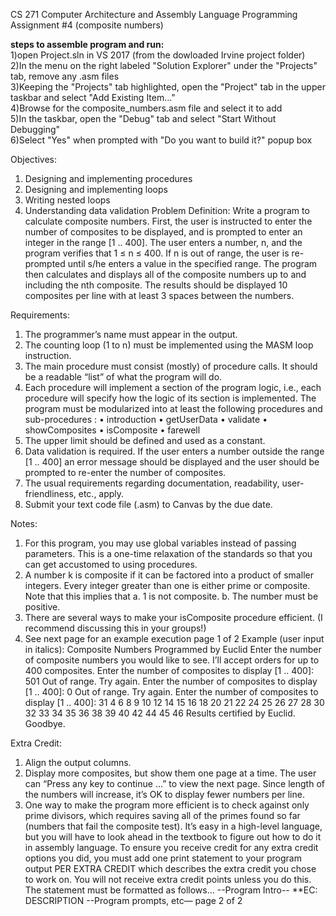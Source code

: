 CS 271 Computer Architecture and Assembly Language
Programming Assignment #4 (composite numbers)

**steps to assemble program and run:**                                      
1)open Project.sln in VS 2017 (from the dowloaded Irvine project folder)                                     
2)In the menu on the right labeled "Solution Explorer" under the "Projects" tab, remove any .asm files                         
3)Keeping the "Projects" tab highlighted, open the "Project" tab in the upper taskbar and select "Add Existing Item..."                  
4)Browse for the composite_numbers.asm file and select it to add                               
5)In the taskbar, open the "Debug" tab and select "Start Without Debugging"                            
6)Select "Yes" when prompted with "Do you want to build it?" popup box                                          

Objectives:
1) Designing and implementing procedures
2) Designing and implementing loops
3) Writing nested loops
4) Understanding data validation
Problem Definition:
Write a program to calculate composite numbers. First, the user is instructed to enter the number of composites to be displayed, and is prompted to enter an integer in the range [1 .. 400]. The user enters a number, n, and the program verifies that 1 ≤ n ≤ 400. If n is out of range, the user is re-prompted until s/he enters a value in the specified range. The program then calculates and displays all of the composite numbers up to and including the nth composite. The results should be displayed 10 composites per line with at least 3 spaces between the numbers.

Requirements:
1) The programmer’s name must appear in the output.
2) The counting loop (1 to n) must be implemented using the MASM loop instruction.
3) The main procedure must consist (mostly) of procedure calls. It should be a readable “list” of what the program will do.
4) Each procedure will implement a section of the program logic, i.e., each procedure will specify how the logic of its section is implemented. The program must be modularized into at least the following procedures and sub-procedures :
• introduction
• getUserData
• validate
• showComposites
• isComposite
• farewell
5) The upper limit should be defined and used as a constant.
6) Data validation is required. If the user enters a number outside the range [1 .. 400] an error message should be displayed and the user should be prompted to re-enter the number of composites.
7) The usual requirements regarding documentation, readability, user-friendliness, etc., apply.
8) Submit your text code file (.asm) to Canvas by the due date.

Notes:
1) For this program, you may use global variables instead of passing parameters. This is a one-time relaxation of the standards so that you can get accustomed to using procedures.
2) A number k is composite if it can be factored into a product of smaller integers. Every integer greater than one is either prime or composite. Note that this implies that
a. 1 is not composite.
b. The number must be positive.
3) There are several ways to make your isComposite procedure efficient. (I recommend discussing this in your groups!)
4) See next page for an example execution
page 1 of 2
Example (user input in italics):
Composite Numbers Programmed by Euclid
Enter the number of composite numbers you would like to see.
I’ll accept orders for up to 400 composites.
Enter the number of composites to display [1 .. 400]: 501
Out of range. Try again.
Enter the number of composites to display [1 .. 400]: 0
Out of range. Try again.
Enter the number of composites to display [1 .. 400]: 31
4 6 8 9 10 12 14 15 16 18
20 21 22 24 25 26 27 28 30 32
33 34 35 36 38 39 40 42 44 45
46
Results certified by Euclid. Goodbye.

Extra Credit:
1) Align the output columns.
2) Display more composites, but show them one page at a time. The user can “Press any key to continue …” to view the next page. Since length of the numbers will increase, it’s OK to display fewer numbers per line.
3) One way to make the program more efficient is to check against only prime divisors, which requires saving all of the primes found so far (numbers that fail the composite test). It’s easy in a high-level language, but you will have to look ahead in the textbook to figure out how to do it in assembly language.
To ensure you receive credit for any extra credit options you did, you must add one print statement to your program output PER EXTRA CREDIT which describes the extra credit you chose to work on. You will not receive extra credit points unless you do this. The statement must be formatted as follows...
--Program Intro--
**EC: DESCRIPTION
--Program prompts, etc—
page 2 of 2

